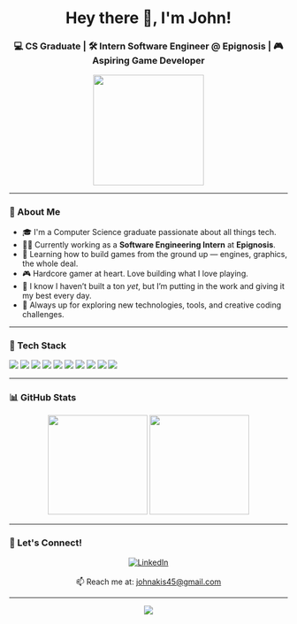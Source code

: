 <!-- README.md for GitHub profile -->

<h1 align="center">Hey there 👋, I'm John!</h1>
<h3 align="center">💻 CS Graduate | 🛠️ Intern Software Engineer @ Epignosis | 🎮 Aspiring Game Developer</h3>

<p align="center">
  <img src="https://media.giphy.com/media/f3iwJFOVOwuy7K6FFw/giphy.gif" width="200" />
</p>

---

### 🚀 About Me
- 🎓 I'm a Computer Science graduate passionate about all things tech.
- 👨‍💻 Currently working as a **Software Engineering Intern** at **Epignosis**.
- 🧠 Learning how to build games from the ground up — engines, graphics, the whole deal.
- 🎮 Hardcore gamer at heart. Love building what I love playing.
- 💪 I know I haven’t built a ton *yet*, but I’m putting in the work and giving it my best every day.
- 🌱 Always up for exploring new technologies, tools, and creative coding challenges.

---

### 🧰 Tech Stack
<p>
  <img src="https://img.shields.io/badge/C-00599C?style=for-the-badge&logo=c&logoColor=white"/>
  <img src="https://img.shields.io/badge/C++-00599C?style=for-the-badge&logo=c%2B%2B&logoColor=white"/>
  <img src="https://img.shields.io/badge/C%23-239120?style=for-the-badge&logo=c-sharp&logoColor=white"/>
  <img src="https://img.shields.io/badge/Java-ED8B00?style=for-the-badge&logo=java&logoColor=white"/>
  <img src="https://img.shields.io/badge/JavaScript-F7DF1E?style=for-the-badge&logo=javascript&logoColor=black"/>
  <img src="https://img.shields.io/badge/Node.js-339933?style=for-the-badge&logo=nodedotjs&logoColor=white"/>
  <img src="https://img.shields.io/badge/PHP-777BB4?style=for-the-badge&logo=php&logoColor=white"/>
  <img src="https://img.shields.io/badge/MySQL-4479A1?style=for-the-badge&logo=mysql&logoColor=white"/>
  <img src="https://img.shields.io/badge/Apache-D22128?style=for-the-badge&logo=apache&logoColor=white"/>
  <img src="https://img.shields.io/badge/Angular-DD0031?style=for-the-badge&logo=angular&logoColor=white"/>
</p>

---

### 📊 GitHub Stats
<p align="center">
  <img src="https://github-readme-stats.vercel.app/api?username=johnakis45&theme=dark&show_icons=true&hide_border=true" height="180em"/>
  <img src="https://github-readme-stats.vercel.app/api/top-langs/?username=johnakis45&theme=dark&layout=compact&hide_border=true" height="180em"/>
</p>

---

### 🤝 Let's Connect!
<p align="center">
  <a href="https://www.linkedin.com/in/ioannis-davanos-b2b335277/" target="_blank">
    <img src="https://img.icons8.com/doodle/48/000000/linkedin--v2.png" alt="LinkedIn"/>
  </a>
  <br/><br/>
  📫 Reach me at: <a href="mailto:johnakis45@gmail.com">johnakis45@gmail.com</a>
</p>

---

<p align="center">
  <img src="https://readme-typing-svg.demolab.com?font=Fira+Code&duration=3000&pause=1000&center=true&width=435&lines=Thanks+for+visiting+my+profile!+🚀;Keep+coding+and+stay+awesome!+🔥" />
</p>
